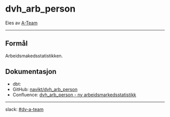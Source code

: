 # dvh_arb_person

Eies av [A-Team](https://teamkatalog.nav.no/team/d7936d5d-26d7-455a-b96c-fdc6bdcd80c2)

---

## Formål

Arbeidsmakedsstatistikken.

## Dokumentasjon

- dbt: 
- GitHub: [navikt/dvh_arb_person](https://github.com/navikt/dvh_arb_person)
- Confluence: [dvh_arb_person - ny arbeidsmarkedsstatistikk](https://confluence.adeo.no/display/DVH/dvh_arb_person+-+ny+arbeidsmarkedsstatistikk)

---

slack: [#dv-a-team](https://nav-it.slack.com/archives/C8XSXBF3P)

